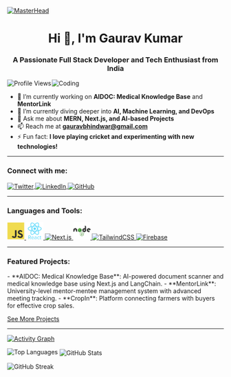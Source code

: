 [![MasterHead](https://firebasestorage.googleapis.com/v0/b/flexi-coding.appspot.com/o/dempgi7-520f8d5f-63d4-4453-8822-dbc149ae27f8.gif?alt=media&token=91c0c7b2-93c3-4029-b011-1a8703c5730d)](https://gauravkumar.dev)

<h1 align="center">Hi 👋, I'm Gaurav Kumar</h1>
<h3 align="center">A Passionate Full Stack Developer and Tech Enthusiast from India</h3>

<img align="right" alt="Coding" width="400" src="https://cdn.dribbble.com/users/1162077/screenshots/3848914/programmer.gif">

<p align="left"> 
  <img src="https://komarev.com/ghpvc/?username=gauravbhindwar&label=Profile%20views&color=0e75b6&style=flat" alt="Profile Views" /> 
</p>

- 🔭 I’m currently working on **AIDOC: Medical Knowledge Base** and **MentorLink**  
- 🌱 I’m currently diving deeper into **AI, Machine Learning, and DevOps**  
- 💬 Ask me about **MERN, Next.js, and AI-based Projects**  
- 📫 Reach me at **gauravbhindwar@gmail.com**  
- ⚡ Fun fact: **I love playing cricket and experimenting with new technologies!**

---

<h3 align="left">Connect with me:</h3>
<p align="left">
  <a href="https://twitter.com/gauravkumar" target="blank">
    <img align="center" src="https://raw.githubusercontent.com/rahuldkjain/github-profile-readme-generator/master/src/images/icons/Social/twitter.svg" alt="Twitter" height="30" width="40" />
  </a>
  <a href="https://linkedin.com/in/gaurav-kumar-11615220a" target="blank">
    <img align="center" src="https://raw.githubusercontent.com/rahuldkjain/github-profile-readme-generator/master/src/images/icons/Social/linked-in-alt.svg" alt="LinkedIn" height="30" width="40" />
  </a>
  <a href="https://github.com/gauravbhindwar" target="blank">
    <img align="center" src="https://raw.githubusercontent.com/rahuldkjain/github-profile-readme-generator/master/src/images/icons/Social/github.svg" alt="GitHub" height="30" width="40" />
  </a>
</p>

---

<h3 align="left">Languages and Tools:</h3>
<p align="left">
  <a href="https://www.javascript.com/" target="_blank" rel="noreferrer"> 
    <img src="https://raw.githubusercontent.com/devicons/devicon/master/icons/javascript/javascript-original.svg" alt="JavaScript" width="40" height="40"/>
  </a>
  <a href="https://reactjs.org/" target="_blank" rel="noreferrer"> 
    <img src="https://raw.githubusercontent.com/devicons/devicon/master/icons/react/react-original-wordmark.svg" alt="React" width="40" height="40"/> 
  </a>
  <a href="https://nextjs.org/" target="_blank" rel="noreferrer">
    <img src="https://cdn.worldvectorlogo.com/logos/nextjs-2.svg" alt="Next.js" width="40" height="40"/> 
  </a>
  <a href="https://nodejs.org/" target="_blank" rel="noreferrer">
    <img src="https://raw.githubusercontent.com/devicons/devicon/master/icons/nodejs/nodejs-original-wordmark.svg" alt="Node.js" width="40" height="40"/> 
  </a>
  <a href="https://tailwindcss.com/" target="_blank" rel="noreferrer">
    <img src="https://www.vectorlogo.zone/logos/tailwindcss/tailwindcss-icon.svg" alt="TailwindCSS" width="40" height="40"/>
  </a>
  <a href="https://firebase.google.com/" target="_blank" rel="noreferrer">
    <img src="https://www.vectorlogo.zone/logos/firebase/firebase-icon.svg" alt="Firebase" width="40" height="40"/>
  </a>
</p>

---

<h3 align="left">Featured Projects:</h3>
- **AIDOC: Medical Knowledge Base**: AI-powered document scanner and medical knowledge base using Next.js and LangChain.  
- **MentorLink**: University-level mentor-mentee management system with advanced meeting tracking.  
- **CropIn**: Platform connecting farmers with buyers for effective crop sales.

[See More Projects](https://github.com/gauravbhindwar)

---

[![Activity Graph](https://github-readme-activity-graph.vercel.app/graph?username=gauravbhindwar&theme=react-dark)](https://github.com/gauravbhindwar)

<p><img align="left" src="https://github-readme-stats.vercel.app/api/top-langs?username=gauravbhindwar&show_icons=true&locale=en&layout=compact&theme=radical" alt="Top Languages" /></p>

<p>&nbsp;<img align="center" src="https://github-readme-stats.vercel.app/api?username=gauravbhindwar&show_icons=true&locale=en&theme=radical" alt="GitHub Stats" /></p>

<p><img align="center" src="https://github-readme-streak-stats.herokuapp.com/?user=gauravbhindwar&&theme=radical" alt="GitHub Streak" /></p>
